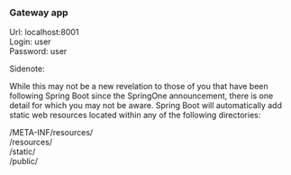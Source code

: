 ### Gateway app

Url: localhost:8001<br/>
Login: user<br/>
Password: user

Sidenote:

While this may not be a new revelation to those of you that have been following Spring Boot since the 
SpringOne announcement, there is one detail for which you may not be aware. Spring Boot will automatically add static web resources located within any of the following directories:

/META-INF/resources/<br/>
/resources/<br/>
/static/<br/>
/public/<br/>
